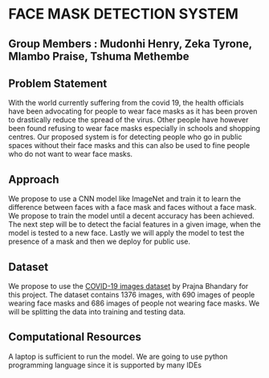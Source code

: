 # FACE MASK DETECTION SYSTEM

## Group Members : Mudonhi Henry, Zeka Tyrone, Mlambo Praise, Tshuma Methembe

## Problem Statement

With the world currently suffering from the covid 19, the health officials have been advocating for people to wear face masks as it has been proven to drastically reduce the spread of the virus. Other people have however been found refusing to wear face masks especially in schools and shopping centres. Our proposed system is for detecting people who go in public spaces without their face masks and this can also be used to fine people who do not want to wear face masks. 

## Approach
We propose to use a CNN model like ImageNet and train it to learn the difference between faces with a face mask and faces without a face mask. We propose to train the model until a decent accuracy has been achieved. The next step will be to detect the facial features in a given image, when the model is tested to a new face. Lastly we will apply the model to test the presence of a mask and then we deploy for public use. 

## Dataset
We propose to use the [COVID-19 images dataset](https://github.com/prajnasb/observations) by Prajna Bhandary for this project. The dataset contains 1376 images, with 690 images of people wearing face masks and 686 images of people not wearing face masks. We will be splitting the data into training and testing data. 

## Computational Resources
A laptop is sufficient to run the model. We are going to use python programming language since it is supported by many IDEs